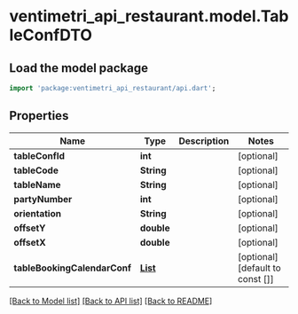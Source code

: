 # ventimetri_api_restaurant.model.TableConfDTO

## Load the model package
```dart
import 'package:ventimetri_api_restaurant/api.dart';
```

## Properties
Name | Type | Description | Notes
------------ | ------------- | ------------- | -------------
**tableConfId** | **int** |  | [optional] 
**tableCode** | **String** |  | [optional] 
**tableName** | **String** |  | [optional] 
**partyNumber** | **int** |  | [optional] 
**orientation** | **String** |  | [optional] 
**offsetY** | **double** |  | [optional] 
**offsetX** | **double** |  | [optional] 
**tableBookingCalendarConf** | [**List<TableBookingCalendar>**](TableBookingCalendar.md) |  | [optional] [default to const []]

[[Back to Model list]](../README.md#documentation-for-models) [[Back to API list]](../README.md#documentation-for-api-endpoints) [[Back to README]](../README.md)


